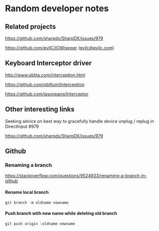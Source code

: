 # Random developer notes

## Related projects 

https://github.com/sharpdx/SharpDX/issues/979

https://github.com/evilC/IOWrapper  (evilc@evilc.com)

## Keyboard Interceptor driver

http://www.oblita.com/interception.html

https://github.com/oblitum/Interception

https://github.com/jasonpang/Interceptor

## Other interesting links

Seeking advice on best way to gracefully handle device unplug / replug in DirectInput #979

https://github.com/sharpdx/SharpDX/issues/979

## Github 

### Renaming a branch

https://stackoverflow.com/questions/9524933/renaming-a-branch-in-github

#### Rename local branch
```
git branch -m oldname newname
```

#### Push branch with new name while deleting old branch
```
git push origin :oldname newname
```


